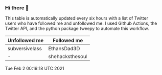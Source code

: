 ### Hi there 👋

This table is automatically updated every six hours with a list of Twitter users who have followed me and unfollowed me. I used Github Actions, the Twitter API, and the python package tweepy to automate this workflow.

| Unfollowed me |  Followed me |
| --- | --- |
|subversivelass|EthansDad3D|
|-|shehacksthesoul|
Tue Feb  2 00:19:18 UTC 2021
